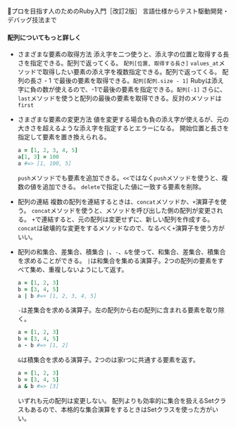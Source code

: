 
📖プロを目指す人のためのRuby入門［改訂2版］ 言語仕様からテスト駆動開発・デバッグ技法まで

#### 配列についてもっと詳しく

- さまざまな要素の取得方法
  添え字を二つ使うと、添え字の位置と取得する長さを指定できる。配列で返ってくる。
  `配列[位置, 取得する長さ]`
  `values_at`メソッドで取得したい要素の添え字を複数指定できる。配列で返ってくる。
  配列の長さ - 1 で最後の要素を取得できる。`配列[配列.size - 1]`
  Rubyは添え字に負の数が使えるので、-1で最後の要素を指定できる。`配列[-1]`
  さらに、`last`メソッドを使うと配列の最後の要素を取得できる。反対のメソッドは`first`

- さまざまな要素の変更方法
  値を変更する場合も負の添え字が使えるが、元の大きさを超えるような添え字を指定するとエラーになる。
  開始位置と長さを指定して要素を置き換えられる。
  ```ruby
  a = [1, 2, 3, 4, 5]
  a[1, 3] = 100
  a #=> [1, 100, 5]
  ```
  `push`メソッドでも要素を追加できる。`<<`ではなく`push`メソッドを使うと、複数の値を追加できる。
  `delete`で指定した値に一致する要素を削除。

- 配列の連結
  複数の配列を連結するときは、`concat`メソッドか、`+`演算子を使う。
  `concat`メソッドを使うと、メソッドを呼び出した側の配列が変更される。
  `+`で連結すると、元の配列は変更せずに、新しい配列を作成する。
  `concat`は破壊的な変更をするメソッドなので、なるべく`+`演算子を使う方がいい。

- 配列の和集合、差集合、積集合
  `|`、`-`、`&`を使って、和集合、差集合、積集合を求めることができる。
  `|`は和集合を集める演算子。2つの配列の要素をすべて集め、重複しないようにして返す。
  ```ruby
  a = [1, 2, 3]
  b = [3, 4, 5]
  a | b #=> [1, 2, 3, 4, 5]
  ```
  `-`は差集合を求める演算子。左の配列から右の配列に含まれる要素を取り除く。
  ```ruby
  a = [1, 2, 3]
  b = [3, 4, 5]
  a - b #=> [1, 2]
  ```
  `&`は積集合を求める演算子。2つのは家rつに共通する要素を返す。
  ```ruby
  a = [1, 2, 3]
  b = [3, 4, 5]
  a & b #=> [3]
  ```
  いずれも元の配列は変更しない。
  配列よりも効率的に集合を扱えるSetクラスもあるので、本格的な集合演算をするときはSetクラスを使った方がいい。
  
